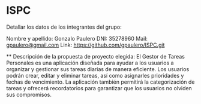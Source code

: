 # ISPC

Detallar los datos de los integrantes del grupo: 

Nombre y apellido: Gonzalo Paulero
DNI: 35278960
Mail: gpaulero@gmail.com
Link: https://github.com/gpaulero/ISPC.git

**
Descripción de la propuesta de proyecto elegida:
El Gestor de Tareas Personales es una aplicación diseñada para ayudar a los usuarios a organizar y gestionar sus tareas diarias de manera eficiente. 
Los usuarios podrán crear, editar y eliminar tareas, así como asignarles prioridades y fechas de vencimiento. 
La aplicación también permitirá la categorización de tareas y ofrecerá recordatorios para garantizar que los usuarios no olviden sus compromisos.
